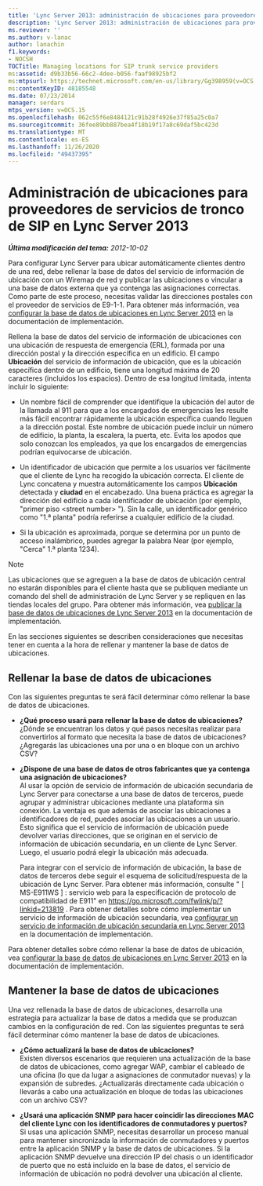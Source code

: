 ```yaml
---
title: 'Lync Server 2013: administración de ubicaciones para proveedores de servicios de tronco de SIP'
description: 'Lync Server 2013: administración de ubicaciones para proveedores de servicios de tronco de SIP.'
ms.reviewer: ''
ms.author: v-lanac
author: lanachin
f1.keywords:
- NOCSH
TOCTitle: Managing locations for SIP trunk service providers
ms:assetid: d9b33b56-66c2-4dee-b056-faaf98925bf2
ms:mtpsurl: https://technet.microsoft.com/en-us/library/Gg398959(v=OCS.15)
ms:contentKeyID: 48185548
ms.date: 07/23/2014
manager: serdars
mtps_version: v=OCS.15
ms.openlocfilehash: 062c55f6e8484121c91b28f4926e37f85a25c0a7
ms.sourcegitcommit: 36fee89bb887bea4f18b19f17a8c69daf5bc423d
ms.translationtype: MT
ms.contentlocale: es-ES
ms.lasthandoff: 11/26/2020
ms.locfileid: "49437395"
---
```

# <a name="managing-locations-for-sip-trunk-service-providers-in-lync-server-2013"></a>Administración de ubicaciones para proveedores de servicios de tronco de SIP en Lync Server 2013

<div data-xmlns="http://www.w3.org/1999/xhtml">

<div class="topic" data-xmlns="http://www.w3.org/1999/xhtml" data-msxsl="urn:schemas-microsoft-com:xslt" data-cs="https://msdn.microsoft.com/">

<div data-asp="https://msdn2.microsoft.com/asp">



</div>

<div id="mainSection">

<div id="mainBody">

<span> </span>

_**Última modificación del tema:** 2012-10-02_

Para configurar Lync Server para ubicar automáticamente clientes dentro de una red, debe rellenar la base de datos del servicio de información de ubicación con un Wiremap de red y publicar las ubicaciones o vincular a una base de datos externa que ya contenga las asignaciones correctas. Como parte de este proceso, necesitas validar las direcciones postales con el proveedor de servicios de E9-1-1. Para obtener más información, vea [configurar la base de datos de ubicaciones en Lync Server 2013](lync-server-2013-configure-the-location-database.md) en la documentación de implementación.

Rellena la base de datos del servicio de información de ubicaciones con una ubicación de respuesta de emergencia (ERL), formada por una dirección postal y la dirección específica en un edificio. El campo **Ubicación** del servicio de información de ubicación, que es la ubicación específica dentro de un edificio, tiene una longitud máxima de 20 caracteres (incluidos los espacios). Dentro de esa longitud limitada, intenta incluir lo siguiente:

  - Un nombre fácil de comprender que identifique la ubicación del autor de la llamada al 911 para que a los encargados de emergencias les resulte más fácil encontrar rápidamente la ubicación específica cuando lleguen a la dirección postal. Este nombre de ubicación puede incluir un número de edificio, la planta, la escalera, la puerta, etc. Evita los apodos que solo conozcan los empleados, ya que los encargados de emergencias podrían equivocarse de ubicación.

  - Un identificador de ubicación que permite a los usuarios ver fácilmente que el cliente de Lync ha recogido la ubicación correcta. El cliente de Lync concatena y muestra automáticamente los campos **Ubicación** detectada y **ciudad** en el encabezado. Una buena práctica es agregar la dirección del edificio a cada identificador de ubicación (por ejemplo, "primer piso \<street number\> "). Sin la calle, un identificador genérico como "1.ª planta" podría referirse a cualquier edificio de la ciudad.

  - Si la ubicación es aproximada, porque se determina por un punto de acceso inalámbrico, puedes agregar la palabra Near (por ejemplo, "Cerca" 1.ª planta 1234).

<div>


> [!NOTE]  
> Las ubicaciones que se agreguen a la base de datos de ubicación central no estarán disponibles para el cliente hasta que se publiquen mediante un comando del shell de administración de Lync Server y se repliquen en las tiendas locales del grupo. Para obtener más información, vea <A href="lync-server-2013-publish-the-location-database.md">publicar la base de datos de ubicaciones de Lync Server 2013</A> en la documentación de implementación.



</div>

En las secciones siguientes se describen consideraciones que necesitas tener en cuenta a la hora de rellenar y mantener la base de datos de ubicaciones.

<div>

## <a name="populating-the-location-database"></a>Rellenar la base de datos de ubicaciones

Con las siguientes preguntas te será fácil determinar cómo rellenar la base de datos de ubicaciones.

  - **¿Qué proceso usará para rellenar la base de datos de ubicaciones?**  
    ¿Dónde se encuentran los datos y qué pasos necesitas realizar para convertirlos al formato que necesita la base de datos de ubicaciones? ¿Agregarás las ubicaciones una por una o en bloque con un archivo CSV?

<!-- end list -->

  - **¿Dispone de una base de datos de otros fabricantes que ya contenga una asignación de ubicaciones?**  
    Al usar la opción de servicio de información de ubicación secundaria de Lync Server para conectarse a una base de datos de terceros, puede agrupar y administrar ubicaciones mediante una plataforma sin conexión. La ventaja es que además de asociar las ubicaciones a identificadores de red, puedes asociar las ubicaciones a un usuario. Esto significa que el servicio de información de ubicación puede devolver varias direcciones, que se originan en el servicio de información de ubicación secundaria, en un cliente de Lync Server. Luego, el usuario podrá elegir la ubicación más adecuada.
    
    Para integrar con el servicio de información de ubicación, la base de datos de terceros debe seguir el esquema de solicitud/respuesta de la ubicación de Lync Server. Para obtener más información, consulte " \[ MS-E911WS \] : servicio web para la especificación de protocolo de compatibilidad de E911" en <https://go.microsoft.com/fwlink/p/?linkid=213819> . Para obtener detalles sobre cómo implementar un servicio de información de ubicación secundaria, vea [configurar un servicio de información de ubicación secundaria en Lync Server 2013](lync-server-2013-configure-a-secondary-location-information-service.md) en la documentación de implementación.

Para obtener detalles sobre cómo rellenar la base de datos de ubicación, vea [configurar la base de datos de ubicaciones en Lync Server 2013](lync-server-2013-configure-the-location-database.md) en la documentación de implementación.

</div>

<div>

## <a name="maintaining-the-location-database"></a>Mantener la base de datos de ubicaciones

Una vez rellenada la base de datos de ubicaciones, desarrolla una estrategia para actualizar la base de datos a medida que se produzcan cambios en la configuración de red. Con las siguientes preguntas te será fácil determinar cómo mantener la base de datos de ubicaciones.

  - **¿Cómo actualizará la base de datos de ubicaciones?**  
    Existen diversos escenarios que requieren una actualización de la base de datos de ubicaciones, como agregar WAP, cambiar el cableado de una oficina (lo que da lugar a asignaciones de conmutador nuevas) y la expansión de subredes. ¿Actualizarás directamente cada ubicación o llevarás a cabo una actualización en bloque de todas las ubicaciones con un archivo CSV?

<!-- end list -->

  - **¿Usará una aplicación SNMP para hacer coincidir las direcciones MAC del cliente Lync con los identificadores de conmutadores y puertos?**  
    Si usas una aplicación SNMP, necesitas desarrollar un proceso manual para mantener sincronizada la información de conmutadores y puertos entre la aplicación SNMP y la base de datos de ubicaciones. Si la aplicación SNMP devuelve una dirección IP del chasis o un identificador de puerto que no está incluido en la base de datos, el servicio de información de ubicación no podrá devolver una ubicación al cliente.

</div>

</div>

<span> </span>

</div>

</div>

</div>

